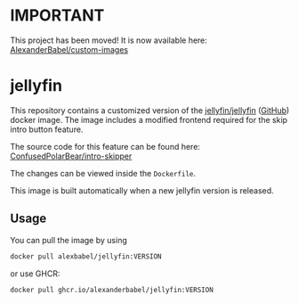 # IMPORTANT

This project has been moved! It is now available here: [AlexanderBabel/custom-images](https://github.com/AlexanderBabel/custom-images)

# jellyfin

This repository contains a customized version of the [jellyfin/jellyfin](https://hub.docker.com/r/jellyfin/jellyfin) ([GitHub](https://github.com/jellyfin/jellyfin)) docker image. The image includes a modified frontend required for the skip intro button feature.

The source code for this feature can be found here: [ConfusedPolarBear/intro-skipper](https://github.com/ConfusedPolarBear/intro-skipper)

The changes can be viewed inside the `Dockerfile`. 

This image is built automatically when a new jellyfin version is released.

## Usage

You can pull the image by using
```bash
docker pull alexbabel/jellyfin:VERSION
```
or use GHCR:
```bash
docker pull ghcr.io/alexanderbabel/jellyfin:VERSION
```

